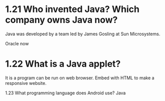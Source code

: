 # 1.21 Who invented Java? Which company owns Java now?
Java was developed by a team led by James Gosling
at Sun Microsystems.

Oracle now
# 1.22 What is a Java applet?

It is a program can be run on web browser. 
Embed with HTML to make a responsive website. 

1.23 What programming language does Android use?
Java
